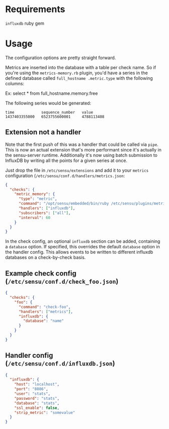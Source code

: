 # Requirements
`influxdb` ruby gem

# Usage
The configuration options are pretty straight forward.

Metrics are inserted into the database with a table per check name. So if you're using the `metrics-memory.rb` plugin, you'd have a series in the defined database called `full_hostname .metric.type` with the following columns:

Ex:
select * from full_hostname.memory.free

The following series would be generated:
```
time	        sequence_number	  value
1437403355000	6523755600001	  4788113408
```

## Extension not a handler
Note that the first push of this was a handler that could be called via `pipe`. This is now an actual extension that's more performant since it's actually in the sensu-server runtime. Additionally it's now using batch submission to InfluxDB by writing all the points for a given series at once.

Just drop the file in `/etc/sensu/extensions` and add it to your `metrics` configuration (`/etc/sensu/conf.d/handlers/metrics.json`:

```json
{
  "checks": {
    "metric_memory": {
      "type": "metric",
      "command": "/opt/sensu/embedded/bin/ruby /etc/sensu/plugins/metrics/metrics-memory.rb",
      "handlers": ["influxdb"],
      "subscribers": ["all"],
      "interval": 60
    }
  }
}

```
In the check config, an optional `influxdb` section can be added, containing a `database` option. If specified, this overrides the default `database` option in the handler config. This allows events to be written to different influxdb databases on a check-by-check basis.

## Example check config (`/etc/sensu/conf.d/check_foo.json`)

```json
{
  "checks": {
    "foo": {
      "command": "check-foo",
      "handlers": ["metrics"],
      "influxdb": {
        "database": "name"
      }
    }
  }
}
```
## Handler config (`/etc/sensu/conf.d/influxdb.json`)

```json
{
  "influxdb": {
    "host": "localhost",
    "port": "8086",
    "user": "stats",
    "password": "stats",
    "database": "stats",
    "ssl_enable": false,
    "strip_metric": "somevalue"
  }
}
```
